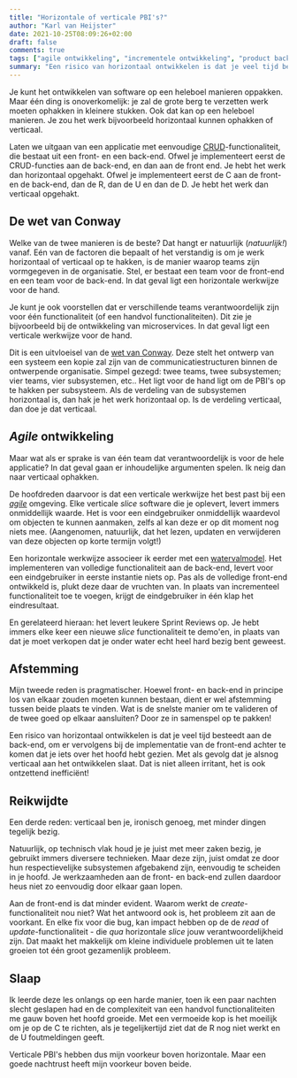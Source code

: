 ```yaml
---
title: "Horizontale of verticale PBI's?"
author: "Karl van Heijster"
date: 2021-10-25T08:09:26+02:00
draft: false
comments: true
tags: ["agile ontwikkeling", "incrementele ontwikkeling", "product backlog items", "productiviteit", "scrum", "software ontwikkelen", "sprint review", "waarde"]
summary: "Een risico van horizontaal ontwikkelen is dat je veel tijd besteedt aan de back-end, om er vervolgens bij de implementatie van de front-end achter te komen dat je iets over het hoofd hebt gezien. Met als gevolg dat je alsnog verticaal aan het ontwikkelen slaat. Dat is niet alleen irritant, het is ook ontzettend inefficiënt!"
---
```


Je kunt het ontwikkelen van software op een heleboel manieren oppakken. Maar één ding is onoverkomelijk: je zal de grote berg te verzetten werk moeten ophakken in kleinere stukken. Ook dat kan op een heleboel manieren. Je zou het werk bijvoorbeeld horizontaal kunnen ophakken of verticaal.


Laten we uitgaan van een applicatie met eenvoudige [CRUD](https://nl.wikipedia.org/wiki/CRUD)-functionaliteit, die bestaat uit een front- en een back-end. Ofwel je implementeert eerst de CRUD-functies aan de back-end, en dan aan de front end. Je hebt het werk dan horizontaal opgehakt. Ofwel je implementeert eerst de C aan de front- en de back-end, dan de R, dan de U en dan de D. Je hebt het werk dan verticaal opgehakt.


## De wet van Conway


Welke van de twee manieren is de beste? Dat hangt er natuurlijk (*natuurlijk!*) vanaf. Eén van de factoren die bepaalt of het verstandig is om je werk horizontaal of verticaal op te hakken, is de manier waarop teams zijn vormgegeven in de organisatie. Stel, er bestaat een team voor de front-end en een team voor de back-end. In dat geval ligt een horizontale werkwijze voor de hand. 


Je kunt je ook voorstellen dat er verschillende teams verantwoordelijk zijn voor één functionaliteit (of een handvol functionaliteiten). Dit zie je bijvoorbeeld bij de ontwikkeling van microservices. In dat geval ligt een verticale werkwijze voor de hand. 


Dit is een uitvloeisel van de [wet van Conway](https://en.wikipedia.org/wiki/Conway%27s_law). Deze stelt het ontwerp van een systeem een kopie zal zijn van de communicatiestructuren binnen de ontwerpende organisatie. Simpel gezegd: twee teams, twee subsystemen; vier teams, vier subsystemen, etc.. Het ligt voor de hand ligt om de PBI's op te hakken per subsysteem. Als de verdeling van de subsystemen horizontaal is, dan hak je het werk horizontaal op. Is de verdeling verticaal, dan doe je dat verticaal. 


## *Agile* ontwikkeling


Maar wat als er sprake is van één team dat verantwoordelijk is voor de hele applicatie? In dat geval gaan er inhoudelijke argumenten spelen. Ik neig dan naar verticaal ophakken.


De hoofdreden daarvoor is dat een verticale werkwijze het best past bij een [*agile*](https://nl.wikipedia.org/wiki/Agile-softwareontwikkeling) omgeving. Elke verticale *slice* software die je oplevert, levert immers onmiddellijk waarde. Het is voor een eindgebruiker onmiddellijk waardevol om objecten te kunnen aanmaken, zelfs al kan deze er op dit moment nog niets mee. (Aangenomen, natuurlijk, dat het lezen, updaten en verwijderen van deze objecten op korte termijn volgt!)


Een horizontale werkwijze associeer ik eerder met een [watervalmodel](https://nl.wikipedia.org/wiki/Watervalmethode). Het implementeren van volledige functionaliteit aan de back-end, levert voor een eindgebruiker in eerste instantie niets op. Pas als de volledige front-end ontwikkeld is, plukt deze daar de vruchten van. In plaats van incrementeel functionaliteit toe te voegen, krijgt de eindgebruiker in één klap het eindresultaat.


En gerelateerd hieraan: het levert leukere Sprint Reviews op. Je hebt immers elke keer een nieuwe *slice* functionaliteit te demo'en, in plaats van dat je moet verkopen dat je onder water echt heel hard bezig bent geweest.


## Afstemming


Mijn tweede reden is pragmatischer. Hoewel front- en back-end in principe los van elkaar zouden moeten kunnen bestaan, dient er wel afstemming tussen beide plaats te vinden. Wat is de snelste manier om te valideren of de twee goed op elkaar aansluiten? Door ze in samenspel op te pakken!


Een risico van horizontaal ontwikkelen is dat je veel tijd besteedt aan de back-end, om er vervolgens bij de implementatie van de front-end achter te komen dat je iets over het hoofd hebt gezien. Met als gevolg dat je alsnog verticaal aan het ontwikkelen slaat. Dat is niet alleen irritant, het is ook ontzettend inefficiënt!


## Reikwijdte


Een derde reden: verticaal ben je, ironisch genoeg, met minder dingen tegelijk bezig. 


Natuurlijk, op technisch vlak houd je je juist met meer zaken bezig, je gebruikt immers diversere technieken. Maar deze zijn, juist omdat ze door hun respectievelijke subsystemen afgebakend zijn, eenvoudig te scheiden in je hoofd. Je werkzaamheden aan de front- en back-end zullen daardoor heus niet zo eenvoudig door elkaar gaan lopen.


Aan de front-end is dat minder evident. Waarom werkt de *create*-functionaliteit nou niet? Wat het antwoord ook is, het probleem zit aan de voorkant. En elke fix voor die bug, kan impact hebben op de de *read* of *update*-functionaliteit - die *qua* horizontale *slice* jouw verantwoordelijkheid zijn. Dat maakt het makkelijk om kleine individuele problemen uit te laten groeien tot één groot gezamenlijk probleem. 


## Slaap


Ik leerde deze les onlangs op een harde manier, toen ik een paar nachten slecht geslapen had en de complexiteit van een handvol functionaliteiten me gauw boven het hoofd groeide. Met een vermoeide kop is het moeilijk om je op de C te richten, als je tegelijkertijd ziet dat de R nog niet werkt en de U foutmeldingen geeft.


Verticale PBI's hebben dus mijn voorkeur boven horizontale. Maar een goede nachtrust heeft mijn voorkeur boven beide.
